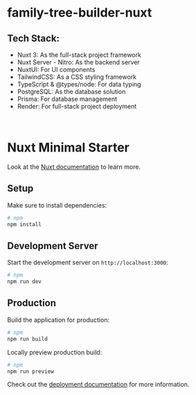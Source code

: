 # family-tree-builder-nuxt

## Tech Stack:

- Nuxt 3: As the full-stack project framework
- Nuxt Server - Nitro: As the backend server
- NuxtUI: For UI components
- TailwindCSS: As a CSS styling framework
- TypeScript & @types/node: For data typing
- PostgreSQL: As the database solution
- Prisma: For database management
- Render: For full-stack project deployment

<br>

# Nuxt Minimal Starter

Look at the [Nuxt documentation](https://nuxt.com/docs/getting-started/introduction) to learn more.

## Setup

Make sure to install dependencies:

```bash
# npm
npm install
```

## Development Server

Start the development server on `http://localhost:3000`:

```bash
# npm
npm run dev
```

## Production

Build the application for production:

```bash
# npm
npm run build
```

Locally preview production build:

```bash
# npm
npm run preview
```

Check out the [deployment documentation](https://nuxt.com/docs/getting-started/deployment) for more information.
